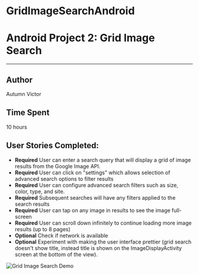 GridImageSearchAndroid
======================

# Android Project 2: Grid Image Search

<hr>

## Author
Autumn Victor

## Time Spent
10 hours

## User Stories Completed:

- **Required** User can enter a search query that will display a grid of image results from the Google Image API.
- **Required** User can click on "settings" which allows selection of advanced search options to filter results
- **Required** User can configure advanced search filters such as size, color, type, and site.
- **Required** Subsequent searches will have any filters applied to the search results
- **Required** User can tap on any image in results to see the image full-screen
- **Required** User can scroll down infinitely to continue loading more image results (up to 8 pages)
- **Optional** Check if network is available
- **Optional** Experiment with making the user interface prettier (grid search doesn't show title, instead title is shown on the ImageDisplayActivity screen at the bottom of the view).

![Grid Image Search Demo](grid_image_search_demo.gif "Grid Image Search Demo") 
